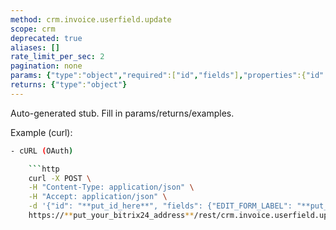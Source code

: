 ```yaml
---
method: crm.invoice.userfield.update
scope: crm
deprecated: true
aliases: []
rate_limit_per_sec: 2
pagination: none
params: {"type":"object","required":["id","fields"],"properties":{"id":{"type":"integer"},"fields":{"type":"object"}}}
returns: {"type":"object"}
---
```


Auto-generated stub. Fill in params/returns/examples.

Example (curl):

```bash
- cURL (OAuth)

    ```http
    curl -X POST \
    -H "Content-Type: application/json" \
    -H "Accept: application/json" \
    -d '{"id": "**put_id_here**", "fields": {"EDIT_FORM_LABEL": "**put_label_here**", "LIST_COLUMN_LABEL": "**put_label_here**"}, "auth": "**put_access_token_here**"}' \
    https://**put_your_bitrix24_address**/rest/crm.invoice.userfield.update
```

